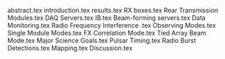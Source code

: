 abstract.tex
introduction.tex
results.tex
RX boxes.tex
Rear Transmission Modules.tex
DAQ Servers.tex
IB.tex
Beam-forming servers.tex
Data Monitoring.tex
Radio Frequency Interference .tex
Observing Modes.tex
Single Module Modes.tex
FX Correlation Mode.tex
Tied Array Beam Mode.tex
Major Science Goals.tex
Pulsar Timing.tex
Radio Burst Detections.tex
Mapping.tex
Discussion.tex
